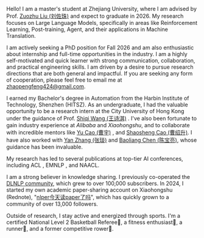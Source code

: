 Hello! I am a master's student at Zhejiang University, where I am advised by Prof. [Zuozhu Liu (刘佐珠)](https://person.zju.edu.cn/en/lzz) and expect to graduate in 2026. My research focuses on Large Language Models, specifically in areas like Reinforcement Learning, Post-training, Agent, and their applications in Machine Translation.

I am actively seeking a PhD position for Fall 2026 and am also enthusiastic about internship and full-time opportunities in the industry. I am a highly self-motivated and quick learner with strong communication, collaboration, and practical engineering skills. I am driven by a desire to pursue research directions that are both general and impactful. If you are seeking any form of cooperation, please feel free to email me at [zhaopengfeng424@gmail.com](zhaopengfeng424@gmail.com).

I earned my Bachelor's degree in Automation from the Harbin Institute of Technology, Shenzhen (HITSZ). As an undergraduate, I had the valuable opportunity to be a research intern at the City University of Hong Kong under the guidance of Prof. [Shiqi Wang (王诗淇)](https://scholar.google.com/citations?user=Pr7s2VUAAAAJ) . I've also been fortunate to gain industry experience at *Alibaba* and *Xiaohongshu*, and to collaborate with incredible mentors like [Yu Cao (曹宇)](https://scholar.google.com/citations?user=lcTd7rkAAAAJ) , and [Shaosheng Cao  (曹绍升)](https://scholar.google.com/citations?user=ZF0ntl4AAAAJ). I have also worked with [Yan Zhang (张琰)](https://scholar.google.com/citations?user=-oIMVnUAAAAJ) and  [Baoliang Chen (陈宝亮)](https://scholar.google.com.hk/citations?user=w_WL27oAAAAJ&hl=zh-TW), whose guidance has been invaluable.

My research has led to several publications at top-tier AI conferences, including ACL , EMNLP , and NAACL.

I am a strong believer in knowledge sharing. I previously co-operated the [DLNLP community](https://mp.weixin.qq.com/s/xWNbeKWQRqmS3YYLRQzP2A), which grew to over 100,000 subscribers. In 2024, I started my own academic paper-sharing account on Xiaohongshu (Rednote), "[nlper今天读paper了吗](https://www.xiaohongshu.com/user/profile/62137b1f00000000100047e9?xsec_token=YBHot9aBAvQBmxHnrPsWAi6jCkjsr-WUfR3x_zTQEtMGA%3D&xsec_source=app_share&xhsshare=CopyLink&appuid=62137b1f00000000100047e9&apptime=1750169103&share_id=20e9d8d3455143cf937a8135a006ce4e&share_channel=copy_link)", which has quickly grown to a community of over 13,000 followers.

Outside of research, I stay active and energized through sports. I'm a certified National Level 2 Basketball Referee🏀, a fitness enthusiast🎽, a runner👟, and a former competitive rower🚣.

